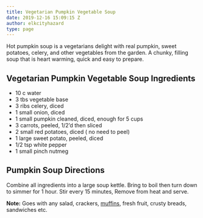 ```yaml
---
title: Vegetarian Pumpkin Vegetable Soup
date: 2019-12-16 15:09:15 Z
author: elkcityhazard
type: page
---
```


Hot pumpkin soup is a vegetarians delight with real pumpkin, sweet potatoes, celery, and other vegetables from the garden. A chunky, filling soup that is heart warming, quick and easy to prepare.

## Vegetarian Pumpkin Vegetable Soup Ingredients

  * 10 c water
  * 3 tbs vegetable base
  * 3 ribs celery, diced
  * 1 small onion, diced
  * 1 small pumpkin cleaned, diced, enough for 5 cups
  * 3 carrots, peeled, 1/2&#8217;d then sliced
  * 2 small red potatoes, diced ( no need to peel)
  * 1 large sweet potato, peeled, diced
  * 1/2 tsp white pepper
  * 1 small pinch nutmeg

## Pumpkin Soup Directions

Combine all ingredients into a large soup kettle. Bring to boil then turn down to simmer for 1 hour. Stir every 15 minutes, Remove from heat and serve.

**Note:** Goes with any salad, crackers, <a href="/wordpress/easy-breakfast-recipes/banana-muffins/" rel="noopener noreferrer" target="_blank">muffins</a>, fresh fruit, crusty breads, sandwiches etc.